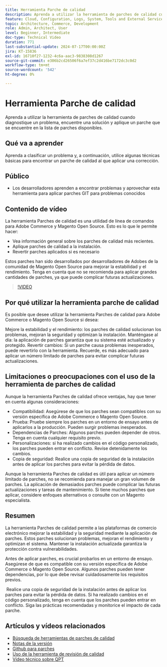 ```yaml
---
title: Herramienta Parche de calidad
description: Aprenda a utilizar la herramienta de parches de calidad cuando diagnostique un problema, encuentre una solución y aplique un parche que se encuentre en la lista de parches disponibles.
feature: Cloud, Configuration, Logs, System, Tools and External Services
topic: Architecture, Commerce, Development
role: Admin, Architect, User
level: Beginner, Intermediate
doc-type: Technical Video
duration: 771
last-substantial-update: 2024-07-17T00:00:00Z
jira: KT-15836
exl-id: 16710f27-1232-4c6a-aac3-9838308d1267
source-git-commit: e306b2cd26506f6a7ef37c2d416be7172dc3c0d2
workflow-type: tm+mt
source-wordcount: '542'
ht-degree: 0%

---
```


# Herramienta Parche de calidad

Aprenda a utilizar la herramienta de parches de calidad cuando diagnostique un problema, encuentre una solución y aplique un parche que se encuentre en la lista de parches disponibles.

## Qué va a aprender

Aprenda a clasificar un problema y, a continuación, utilice algunas técnicas básicas para encontrar un parche de calidad al que aplicar una corrección.

## Público

* Los desarrolladores aprenden a encontrar problemas y aprovechar esta herramienta para aplicar parches GIT para problemas conocidos

## Contenido de vídeo

La herramienta Parches de calidad es una utilidad de línea de comandos para Adobe Commerce y Magento Open Source. Esto es lo que le permite hacer:

* Vea información general sobre los parches de calidad más recientes.
* Aplique parches de calidad a la instalación.
* Revertir parches aplicados si es necesario

Estos parches han sido desarrollados por desarrolladores de Adobes de la comunidad de Magento Open Source para mejorar la estabilidad y el rendimiento. Tenga en cuenta que no se recomienda para aplicar grandes cantidades de parches, ya que puede complicar futuras actualizaciones.

>[!VIDEO](https://video.tv.adobe.com/v/3431436?learn=on)

## Por qué utilizar la herramienta parche de calidad

Es posible que desee utilizar la herramienta Parches de calidad para Adobe Commerce o Magento Open Source si desea:

Mejore la estabilidad y el rendimiento: los parches de calidad solucionan los problemas, mejoran la seguridad y optimizan la instalación.
Manténgase al día: la aplicación de parches garantiza que su sistema esté actualizado y protegido.
Revertir cambios: Si un parche causa problemas inesperados, puede revertirlo con la herramienta. Recuerde, es más adecuado para aplicar un número limitado de parches para evitar complicar futuras actualizaciones.  

## Limitaciones o preocupaciones con el uso de la herramienta de parches de calidad

Aunque la herramienta Parches de calidad ofrece ventajas, hay que tener en cuenta algunas consideraciones:

* Compatibilidad: Asegúrese de que los parches sean compatibles con su versión específica de Adobe Commerce o Magento Open Source.
* Prueba: Pruebe siempre los parches en un entorno de ensayo antes de aplicarlos a la producción. Pueden surgir problemas inesperados.
* Dependencias de Parches: Algunos parches pueden depender de otros. Tenga en cuenta cualquier requisito previo.
* Personalizaciones: si ha realizado cambios en el código personalizado, los parches pueden entrar en conflicto. Revise detenidamente los cambios.
* Copia de seguridad: Realice una copia de seguridad de la instalación antes de aplicar los parches para evitar la pérdida de datos.

Aunque la herramienta Parches de calidad es útil para aplicar un número limitado de parches, no se recomienda para manejar un gran volumen de parches. La aplicación de demasiados parches puede complicar las futuras actualizaciones y tareas de mantenimiento. Si tiene muchos parches que aplicar, considere enfoques alternativos o consulte con un Magento especialista. 

## Resumen

La herramienta Parches de calidad permite a las plataformas de comercio electrónico mejorar la estabilidad y la seguridad mediante la aplicación de parches. Estos parches solucionan problemas, mejoran el rendimiento y optimizan el sistema. Mantener la instalación actualizada garantiza la protección contra vulnerabilidades.

Antes de aplicar parches, es crucial probarlos en un entorno de ensayo. Asegúrese de que es compatible con su versión específica de Adobe Commerce o Magento Open Source. Algunos parches pueden tener dependencias, por lo que debe revisar cuidadosamente los requisitos previos.

 Realice una copia de seguridad de la instalación antes de aplicar los parches para evitar la pérdida de datos. Si ha realizado cambios en el código personalizado, tenga en cuenta que los parches pueden entrar en conflicto. Siga las prácticas recomendadas y monitorice el impacto de cada parche.

## Artículos y vídeos relacionados

* [Búsqueda de herramientas de parches de calidad](https://experienceleague.adobe.com/tools/commerce-quality-patches/index.html)
* [Notas de la versión](https://experienceleague.adobe.com/en/docs/commerce-operations/tools/quality-patches-tool/release-notes)
* [Github para parches](https://github.com/magento/quality-patches/blob/master/patches/os/)
* [Uso de la herramienta de revisión de calidad](https://experienceleague.adobe.com/en/docs/commerce-operations/tools/quality-patches-tool/usage)
* [Vídeo técnico sobre QPT](https://experienceleague.adobe.com/en/docs/commerce-learn/tutorials/tools/quality-patch-tool)

